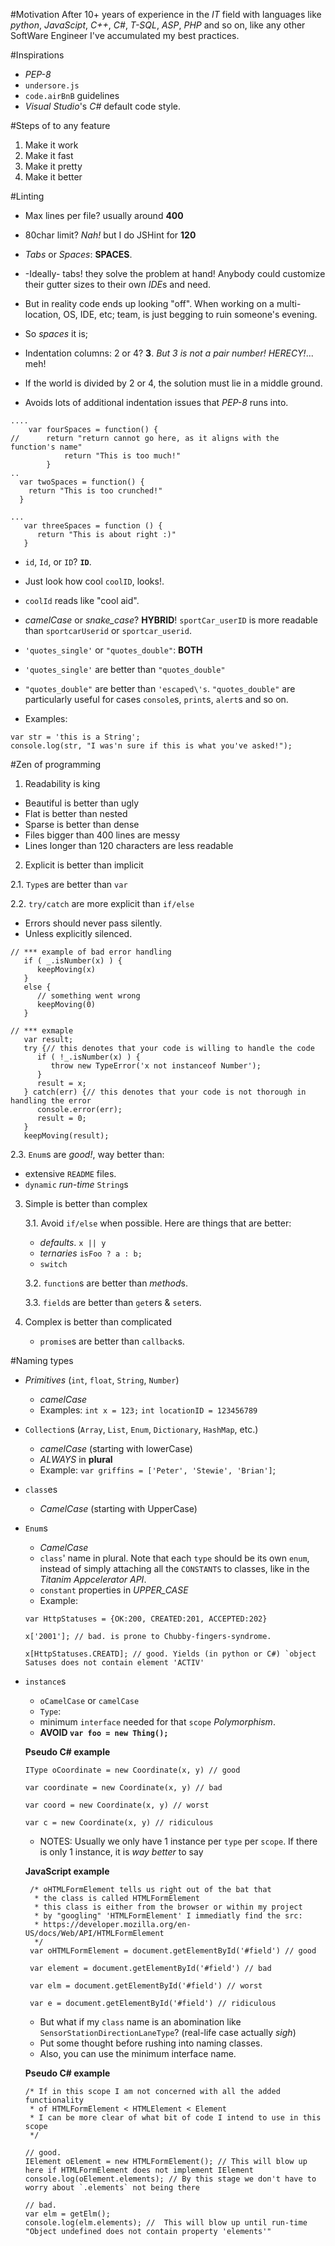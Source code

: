#Motivation
After 10+ years of experience in the *IT* field with languages like *python*, *JavaScipt*, *C++*, *C#*, *T-SQL*, *ASP*, *PHP* and so on, like any other SoftWare Engineer I've accumulated my best practices.

#Inspirations
 - *PEP-8*
 - `undersore.js`
 - `code.airBnB` guidelines
 - *Visual Studio*'s *C#* default code style.

#Steps of to any feature
1. Make it work
2. Make it fast
3. Make it pretty
4. Make it better

#Linting
 - Max lines per file? usually around **400**
 - 80char limit? *Nah!* but I do JSHint for **120**
 - *Tabs* or *Spaces*: **SPACES**. 
  - -Ideally- tabs! they solve the problem at hand! Anybody could customize their gutter sizes to their own *IDE*s and need.
  - But in reality code ends up looking "off". When working on a multi-location, OS, IDE, etc; team, is just begging to ruin someone's evening.
  - So *spaces* it is;
  
 - Indentation columns: 2 or 4? **3**. *But 3 is not a pair number! HERECY!*... meh!
 
  - If the world is divided by 2 or 4, the solution must lie in a middle ground.
  - Avoids lots of additional indentation issues that *PEP-8* runs into.
  ```
  ....
      var fourSpaces = function() {
  //      return "return cannot go here, as it aligns with the function's name"
              return "This is too much!"
          }
  ..
    var twoSpaces = function() {
      return "This is too crunched!"
    }

  ...
     var threeSpaces = function () {
        return "This is about right :)"
     }
  ```

 - `id`, `Id`, or `ID`? **`ID`**. 
  - Just look how cool  `coolID`, looks!.
  - `coolId` reads like "cool aid".

 - *camelCase* or *snake_case*? **HYBRID**! `sportCar_userID` is more readable than `sportcarUserid` or `sportcar_userid`. 
 - `'quotes_single'` or `"quotes_double"`: **BOTH**
  - `'quotes_single'` are better than `"quotes_double"`
  - `"quotes_double"` are better than `'escaped\'s`. `"quotes_double"` are particularly useful for cases `console`s, `print`s, `alert`s and so on.
  - Examples:
  ```
  var str = 'this is a String';
  console.log(str, "I was'n sure if this is what you've asked!");
  ```
  

#Zen of programming
1. Readability is king

  - Beautiful is better than ugly
  - Flat is better than nested
  - Sparse is better than dense
  - Files bigger than 400 lines are messy
  - Lines longer than 120 characters are less readable

2. Explicit is better than implicit

  2.1. `Type`s are better than `var`

  2.2. `try/catch` are more explicit than `if/else`

   - Errors should never pass silently.
   - Unless explicitly silenced.
  ```
  // *** example of bad error handling
     if ( _.isNumber(x) ) {
        keepMoving(x)
     }
     else {
        // something went wrong
        keepMoving(0)
     }

  // *** exmaple
     var result;
     try {// this denotes that your code is willing to handle the code
        if ( !_.isNumber(x) ) {
           throw new TypeError('x not instanceof Number');
        }
        result = x;
     } catch(err) {// this denotes that your code is not thorough in handling the error
        console.error(err);
        result = 0;
     }
     keepMoving(result);
  ```

  2.3. `Enum`s are *good!*, way better than:
   - extensive `README` files.
   - `dynamic` *run-time* `String`s 


3. Simple is better than complex

   3.1. Avoid `if/else` when possible. Here are things that are better:
   
      - *defaults*. `x || y`
      - *ternaries* `isFoo ? a : b;`
      - `switch` 

   3.2. `function`s are better than *method*s.

   3.3. `field`s are better than `get`ers & `set`ers.



4. Complex is better than complicated

   - `promise`s are better than `callback`s.


#Naming types
- *Primitives* (`int`, `float`, `String`, `Number`)
   - *camelCase*
   - Examples:
     `int x = 123;`
     `int locationID = 123456789`

- `Collection`s (`Array`, `List`, `Enum`, `Dictionary`, `HashMap`, etc.)
   - *camelCase* (starting with lowerCase)
   - *ALWAYS* in **plural**
   - Example: `var griffins = ['Peter', 'Stewie', 'Brian']`;

- `class`es
  - *CamelCase* (starting with UpperCase)

- `Enum`s
   - *CamelCase*
   - `class`' name in plural. Note that each `type` should be its own `enum`, instead of simply attaching all the `CONSTANTS` to classes, like in the *Titanim Appcelerator API*.
   - `constant` properties in *UPPER_CASE*
   - Example: 
    ```
    var HttpStatuses = {OK:200, CREATED:201, ACCEPTED:202}
    
    x['2001']; // bad. is prone to Chubby-fingers-syndrome. 

    x[HttpStatuses.CREATD]; // good. Yields (in python or C#) `object Satuses does not contain element 'ACTIV'
    ```


- `instance`s
  - `oCamelCase` or `camelCase`
  - `Type`: 
   - minimum `interface` needed for that `scope` *Polymorphism*.
   - **AVOID `var foo = new Thing();`**

   **Pseudo C# example**
   ```
   IType oCoordinate = new Coordinate(x, y) // good
   
   var coordinate = new Coordinate(x, y) // bad
   
   var coord = new Coordinate(x, y) // worst
   
   var c = new Coordinate(x, y) // ridiculous
   ```

   
  - NOTES: Usually we only have 1 instance per `type` per `scope`. If there is only 1 instance, it is *way better* to say 
  
   **JavaScript example**
   ```
    /* oHTMLFormElement tells us right out of the bat that
     * the class is called HTMLFormElement
     * this class is either from the browser or within my project
     * by "googling" 'HTMLFormElement' I immediatly find the src: 
     * https://developer.mozilla.org/en-US/docs/Web/API/HTMLFormElement
     */
    var oHTMLFormElement = document.getElementById('#field') // good

    var element = document.getElementById('#field') // bad

    var elm = document.getElementById('#field') // worst

    var e = document.getElementById('#field') // ridiculous
    ```

  - But what if my `class` name is an abomination like `SensorStationDirectionLaneType`? (real-life case actually *sigh*)
   - Put some thought before rushing into naming classes.
   - Also, you can use the minimum interface name.

   **Pseudo C# example**
   ```
   /* If in this scope I am not concerned with all the added functionality 
    * of HTMLFormElement < HTMLElement < Element
    * I can be more clear of what bit of code I intend to use in this scope
    */
    
   // good. 
   IElement oElement = new HTMLFormElement(); // This will blow up here if HTMLFormElement does not implement IElement
   console.log(oElement.elements); // By this stage we don't have to worry about `.elements` not being there

   // bad.
   var elm = getElm(); 
   console.log(elm.elements); //  This will blow up until run-time "Object undefined does not contain property 'elements'"
   ```
